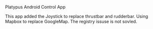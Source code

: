 Platypus Android Control App

This app added the Joystick to replace thrustbar and rudderbar.
Using Mapbox to replace GoogleMap.
The registry issuse is not sovled.
